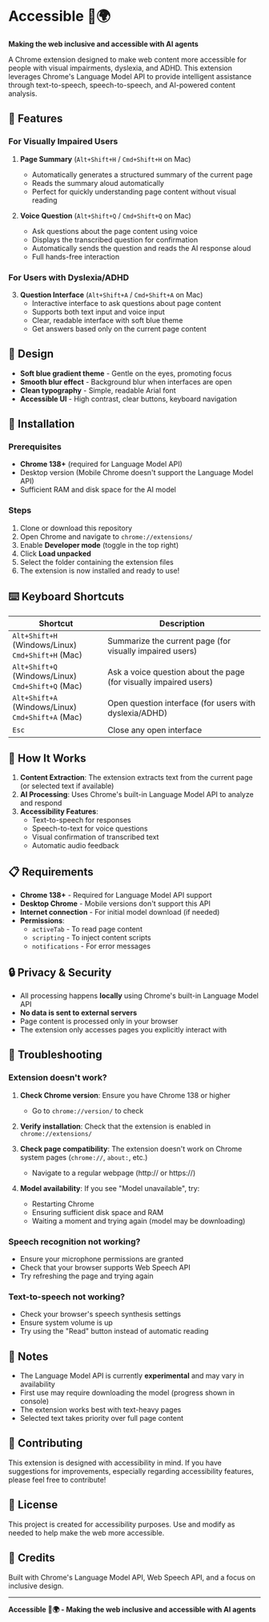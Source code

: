 # Accessible 🧠🌍

**Making the web inclusive and accessible with AI agents**

A Chrome extension designed to make web content more accessible for people with visual impairments, dyslexia, and ADHD. This extension leverages Chrome's Language Model API to provide intelligent assistance through text-to-speech, speech-to-speech, and AI-powered content analysis.

## 🌟 Features

### For Visually Impaired Users

1. **Page Summary** (`Alt+Shift+H` / `Cmd+Shift+H` on Mac)
   - Automatically generates a structured summary of the current page
   - Reads the summary aloud automatically
   - Perfect for quickly understanding page content without visual reading

2. **Voice Question** (`Alt+Shift+Q` / `Cmd+Shift+Q` on Mac)
   - Ask questions about the page content using voice
   - Displays the transcribed question for confirmation
   - Automatically sends the question and reads the AI response aloud
   - Full hands-free interaction

### For Users with Dyslexia/ADHD

3. **Question Interface** (`Alt+Shift+A` / `Cmd+Shift+A` on Mac)
   - Interactive interface to ask questions about page content
   - Supports both text input and voice input
   - Clear, readable interface with soft blue theme
   - Get answers based only on the current page content

## 🎨 Design

- **Soft blue gradient theme** - Gentle on the eyes, promoting focus
- **Smooth blur effect** - Background blur when interfaces are open
- **Clean typography** - Simple, readable Arial font
- **Accessible UI** - High contrast, clear buttons, keyboard navigation

## 🚀 Installation

### Prerequisites

- **Chrome 138+** (required for Language Model API)
- Desktop version (Mobile Chrome doesn't support the Language Model API)
- Sufficient RAM and disk space for the AI model

### Steps

1. Clone or download this repository
2. Open Chrome and navigate to `chrome://extensions/`
3. Enable **Developer mode** (toggle in the top right)
4. Click **Load unpacked**
5. Select the folder containing the extension files
6. The extension is now installed and ready to use!

## ⌨️ Keyboard Shortcuts

| Shortcut | Description |
|----------|-------------|
| `Alt+Shift+H` (Windows/Linux)<br>`Cmd+Shift+H` (Mac) | Summarize the current page (for visually impaired users) |
| `Alt+Shift+Q` (Windows/Linux)<br>`Cmd+Shift+Q` (Mac) | Ask a voice question about the page (for visually impaired users) |
| `Alt+Shift+A` (Windows/Linux)<br>`Cmd+Shift+A` (Mac) | Open question interface (for users with dyslexia/ADHD) |
| `Esc` | Close any open interface |

## 🎯 How It Works

1. **Content Extraction**: The extension extracts text from the current page (or selected text if available)
2. **AI Processing**: Uses Chrome's built-in Language Model API to analyze and respond
3. **Accessibility Features**:
   - Text-to-speech for responses
   - Speech-to-text for voice questions
   - Visual confirmation of transcribed text
   - Automatic audio feedback

## 📋 Requirements

- **Chrome 138+** - Required for Language Model API support
- **Desktop Chrome** - Mobile versions don't support this API
- **Internet connection** - For initial model download (if needed)
- **Permissions**:
  - `activeTab` - To read page content
  - `scripting` - To inject content scripts
  - `notifications` - For error messages

## 🔒 Privacy & Security

- All processing happens **locally** using Chrome's built-in Language Model API
- **No data is sent to external servers**
- Page content is processed only in your browser
- The extension only accesses pages you explicitly interact with

## 🐛 Troubleshooting

### Extension doesn't work?

1. **Check Chrome version**: Ensure you have Chrome 138 or higher
   - Go to `chrome://version/` to check

2. **Verify installation**: Check that the extension is enabled in `chrome://extensions/`

3. **Check page compatibility**: The extension doesn't work on Chrome system pages (`chrome://`, `about:`, etc.)
   - Navigate to a regular webpage (http:// or https://)

4. **Model availability**: If you see "Model unavailable", try:
   - Restarting Chrome
   - Ensuring sufficient disk space and RAM
   - Waiting a moment and trying again (model may be downloading)

### Speech recognition not working?

- Ensure your microphone permissions are granted
- Check that your browser supports Web Speech API
- Try refreshing the page and trying again

### Text-to-speech not working?

- Check your browser's speech synthesis settings
- Ensure system volume is up
- Try using the "Read" button instead of automatic reading

## 📝 Notes

- The Language Model API is currently **experimental** and may vary in availability
- First use may require downloading the model (progress shown in console)
- The extension works best with text-heavy pages
- Selected text takes priority over full page content

## 🤝 Contributing

This extension is designed with accessibility in mind. If you have suggestions for improvements, especially regarding accessibility features, please feel free to contribute!

## 📄 License

This project is created for accessibility purposes. Use and modify as needed to help make the web more accessible.

## 🙏 Credits

Built with Chrome's Language Model API, Web Speech API, and a focus on inclusive design.

---

**Accessible 🧠🌍 - Making the web inclusive and accessible with AI agents**

